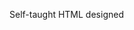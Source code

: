 Self-taught HTML designed
              
 
 
 
      
 
 
                                                                                        